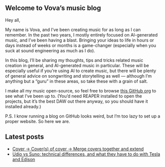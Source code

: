 ## Welcome to Vova’s music blog

Hey all,

My name is Vova, and I’ve been creating music for as long as I can remember. In the past two years, I mostly entirely focused on AI-generated music, and I’ve been having a blast. Bringing your ideas to life in hours or days instead of weeks or months is a game-changer (especially when you suck at sound engineering as much as I do).

In this blog, I’ll be sharing my thoughts, tips and tricks related music creation in general, and AI-generated music in particular. These will be especially useful if you’re using AI to create music, but there will be plenty of general advice on songwriting and storytelling as well — although I’m anything but a “guru” in these areas, so take these with a grain of salt.

I make all my music open-source, so feel free to browse [this GitHub org](https://github.org/vovas-music) to see what I’ve been up to. (You’d need REAPER installed to open the projects, but it’s the best DAW out there anyway, so you should have it installed already.)

P.S. I know running a blog on GitHub looks weird, but I’m too lazy to set up a proper website. So here we are.

## Latest posts

- [Cover → Cover(s) of cover → Merge covers together and extend](/2024-11-08-iterating-and-merging-covers.md)
- [Udio vs Suno: technical differences, and what they have to do with Tesla and Edison](/2024-10-11-suno-vs-udio.md)